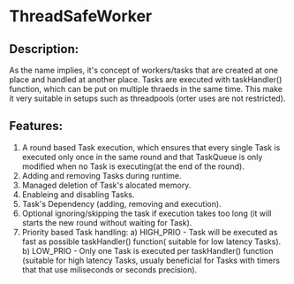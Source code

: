 # ThreadSafeWorker

## Description:
As the name implies, it's concept of workers/tasks that are created at one place and handled at another place. Tasks are executed with taskHandler() function, which can be put on multiple thraeds in the same time. This make it very suitable in setups such as threadpools (orter uses are not restricted).

## Features:
1. A round based Task execution, which ensures that every single Task is executed only once in the same round and that TaskQueue is only modified when no Task is executing(at the end of the round).
2. Adding and removing Tasks during runtime.
3. Managed deletion of Task's alocated memory.
4. Enableing and disabling Tasks.
5. Task's Dependency (adding, removing and execution).
6. Optional ignoring/skipping the task if execution takes too long (it will starts the new round without waiting for Task).
7. Priority based Task handling:
	a) HIGH_PRIO - Task will be executed as fast as possible taskHandler() function( suitable for low latency Tasks).
	b) LOW_PRIO  - Only one Task is executed per taskHandler() function (suitable for high latency Tasks,
	   usualy beneficial for Tasks with timers that that use miliseconds or seconds precision).
